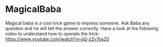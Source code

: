 # MagicalBaba
Magical baba is a cool trick game to impress someone. Ask Baba any question and he will tell the answer correctly.
Have a look at the following video to understand how to operate the trick:
https://www.youtube.com/watch?v=sQ-zZv7osZ0
